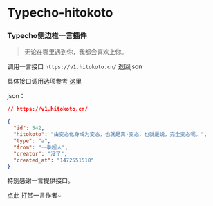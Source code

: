 # Typecho-hitokoto

### Typecho侧边栏一言插件

> 无论在哪里遇到你，我都会喜欢上你。

调用一言接口 `https://v1.hitokoto.cn/` 返回json

具体接口调用选项参考 [这里](https://hitokoto.cn/api)

json：
````json
// https://v1.hitokoto.cn/

{
  "id": 542,
  "hitokoto": "由变态化身成为变态，也就是真·变态，也就是说，完全变态呢。",
  "type": "a",
  "from": "一拳超人",
  "creator": "没了",
  "created_at": "1472551518"
}

````

特别感谢一言提供接口。

[点此](https://afdian.net/@hitokoto) 打赏一言作者~